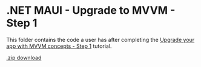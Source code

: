 
# .NET MAUI - Upgrade to MVVM - Step 1

This folder contains the code a user has after completing the [Upgrade your app with MVVM concepts - Step 1](https://learn.microsoft.com/dotnet/maui/tutorials/notes-mvvm/?tutorial-step=1) tutorial.

[.zip download](../step1_upgrade.zip)
